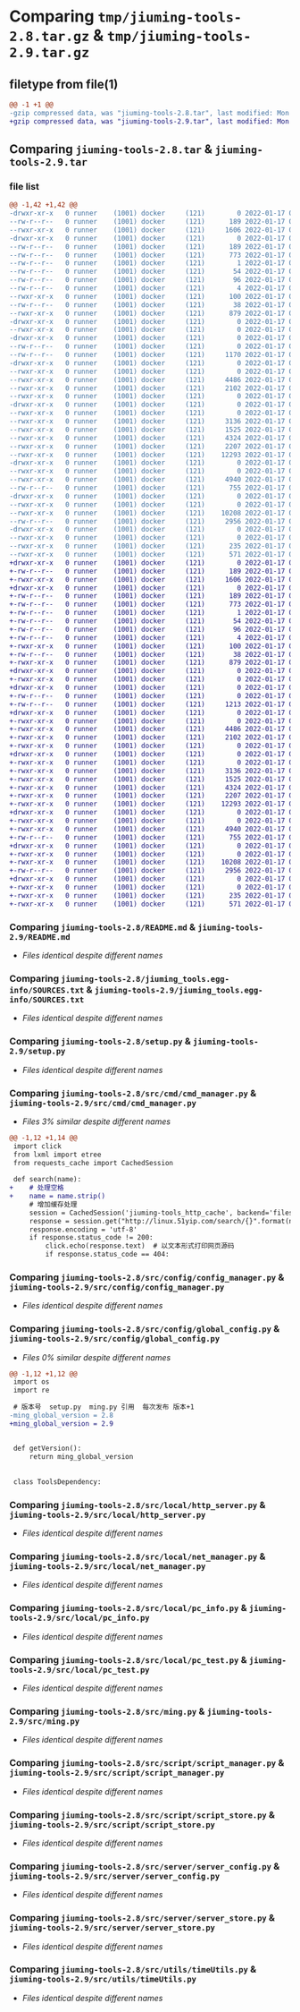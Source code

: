 # Comparing `tmp/jiuming-tools-2.8.tar.gz` & `tmp/jiuming-tools-2.9.tar.gz`

## filetype from file(1)

```diff
@@ -1 +1 @@
-gzip compressed data, was "jiuming-tools-2.8.tar", last modified: Mon Jan 17 05:58:18 2022, max compression
+gzip compressed data, was "jiuming-tools-2.9.tar", last modified: Mon Jan 17 06:04:06 2022, max compression
```

## Comparing `jiuming-tools-2.8.tar` & `jiuming-tools-2.9.tar`

### file list

```diff
@@ -1,42 +1,42 @@
-drwxr-xr-x   0 runner    (1001) docker     (121)        0 2022-01-17 05:58:18.317750 jiuming-tools-2.8/
--rw-r--r--   0 runner    (1001) docker     (121)      189 2022-01-17 05:58:18.317750 jiuming-tools-2.8/PKG-INFO
--rwxr-xr-x   0 runner    (1001) docker     (121)     1606 2022-01-17 05:56:15.000000 jiuming-tools-2.8/README.md
-drwxr-xr-x   0 runner    (1001) docker     (121)        0 2022-01-17 05:58:18.313750 jiuming-tools-2.8/jiuming_tools.egg-info/
--rw-r--r--   0 runner    (1001) docker     (121)      189 2022-01-17 05:58:18.000000 jiuming-tools-2.8/jiuming_tools.egg-info/PKG-INFO
--rw-r--r--   0 runner    (1001) docker     (121)      773 2022-01-17 05:58:18.000000 jiuming-tools-2.8/jiuming_tools.egg-info/SOURCES.txt
--rw-r--r--   0 runner    (1001) docker     (121)        1 2022-01-17 05:58:18.000000 jiuming-tools-2.8/jiuming_tools.egg-info/dependency_links.txt
--rw-r--r--   0 runner    (1001) docker     (121)       54 2022-01-17 05:58:18.000000 jiuming-tools-2.8/jiuming_tools.egg-info/entry_points.txt
--rw-r--r--   0 runner    (1001) docker     (121)       96 2022-01-17 05:58:18.000000 jiuming-tools-2.8/jiuming_tools.egg-info/requires.txt
--rw-r--r--   0 runner    (1001) docker     (121)        4 2022-01-17 05:58:18.000000 jiuming-tools-2.8/jiuming_tools.egg-info/top_level.txt
--rwxr-xr-x   0 runner    (1001) docker     (121)      100 2022-01-17 05:56:15.000000 jiuming-tools-2.8/pyproject.toml
--rw-r--r--   0 runner    (1001) docker     (121)       38 2022-01-17 05:58:18.317750 jiuming-tools-2.8/setup.cfg
--rwxr-xr-x   0 runner    (1001) docker     (121)      879 2022-01-17 05:56:15.000000 jiuming-tools-2.8/setup.py
-drwxr-xr-x   0 runner    (1001) docker     (121)        0 2022-01-17 05:58:18.313750 jiuming-tools-2.8/src/
--rwxr-xr-x   0 runner    (1001) docker     (121)        0 2022-01-17 05:56:15.000000 jiuming-tools-2.8/src/__init__.py
-drwxr-xr-x   0 runner    (1001) docker     (121)        0 2022-01-17 05:58:18.313750 jiuming-tools-2.8/src/cmd/
--rw-r--r--   0 runner    (1001) docker     (121)        0 2022-01-17 05:56:15.000000 jiuming-tools-2.8/src/cmd/__init__.py
--rw-r--r--   0 runner    (1001) docker     (121)     1170 2022-01-17 05:56:15.000000 jiuming-tools-2.8/src/cmd/cmd_manager.py
-drwxr-xr-x   0 runner    (1001) docker     (121)        0 2022-01-17 05:58:18.313750 jiuming-tools-2.8/src/config/
--rwxr-xr-x   0 runner    (1001) docker     (121)        0 2022-01-17 05:56:15.000000 jiuming-tools-2.8/src/config/__init__.py
--rwxr-xr-x   0 runner    (1001) docker     (121)     4486 2022-01-17 05:56:15.000000 jiuming-tools-2.8/src/config/config_manager.py
--rwxr-xr-x   0 runner    (1001) docker     (121)     2102 2022-01-17 05:56:15.000000 jiuming-tools-2.8/src/config/global_config.py
--rwxr-xr-x   0 runner    (1001) docker     (121)        0 2022-01-17 05:56:15.000000 jiuming-tools-2.8/src/config/server_config.py
-drwxr-xr-x   0 runner    (1001) docker     (121)        0 2022-01-17 05:58:18.313750 jiuming-tools-2.8/src/local/
--rwxr-xr-x   0 runner    (1001) docker     (121)        0 2022-01-17 05:56:15.000000 jiuming-tools-2.8/src/local/__init__.py
--rwxr-xr-x   0 runner    (1001) docker     (121)     3136 2022-01-17 05:56:15.000000 jiuming-tools-2.8/src/local/http_server.py
--rwxr-xr-x   0 runner    (1001) docker     (121)     1525 2022-01-17 05:56:15.000000 jiuming-tools-2.8/src/local/net_manager.py
--rwxr-xr-x   0 runner    (1001) docker     (121)     4324 2022-01-17 05:56:15.000000 jiuming-tools-2.8/src/local/pc_info.py
--rwxr-xr-x   0 runner    (1001) docker     (121)     2207 2022-01-17 05:56:15.000000 jiuming-tools-2.8/src/local/pc_test.py
--rwxr-xr-x   0 runner    (1001) docker     (121)    12293 2022-01-17 05:56:15.000000 jiuming-tools-2.8/src/ming.py
-drwxr-xr-x   0 runner    (1001) docker     (121)        0 2022-01-17 05:58:18.313750 jiuming-tools-2.8/src/script/
--rwxr-xr-x   0 runner    (1001) docker     (121)        0 2022-01-17 05:56:15.000000 jiuming-tools-2.8/src/script/__init__.py
--rwxr-xr-x   0 runner    (1001) docker     (121)     4940 2022-01-17 05:56:15.000000 jiuming-tools-2.8/src/script/script_manager.py
--rw-r--r--   0 runner    (1001) docker     (121)      755 2022-01-17 05:56:15.000000 jiuming-tools-2.8/src/script/script_store.py
-drwxr-xr-x   0 runner    (1001) docker     (121)        0 2022-01-17 05:58:18.313750 jiuming-tools-2.8/src/server/
--rwxr-xr-x   0 runner    (1001) docker     (121)        0 2022-01-17 05:56:15.000000 jiuming-tools-2.8/src/server/__init__.py
--rwxr-xr-x   0 runner    (1001) docker     (121)    10208 2022-01-17 05:56:15.000000 jiuming-tools-2.8/src/server/server_config.py
--rw-r--r--   0 runner    (1001) docker     (121)     2956 2022-01-17 05:56:15.000000 jiuming-tools-2.8/src/server/server_store.py
-drwxr-xr-x   0 runner    (1001) docker     (121)        0 2022-01-17 05:58:18.317750 jiuming-tools-2.8/src/utils/
--rwxr-xr-x   0 runner    (1001) docker     (121)        0 2022-01-17 05:56:15.000000 jiuming-tools-2.8/src/utils/__init__.py
--rwxr-xr-x   0 runner    (1001) docker     (121)      235 2022-01-17 05:56:15.000000 jiuming-tools-2.8/src/utils/iputils.py
--rwxr-xr-x   0 runner    (1001) docker     (121)      571 2022-01-17 05:56:15.000000 jiuming-tools-2.8/src/utils/timeUtils.py
+drwxr-xr-x   0 runner    (1001) docker     (121)        0 2022-01-17 06:04:06.487512 jiuming-tools-2.9/
+-rw-r--r--   0 runner    (1001) docker     (121)      189 2022-01-17 06:04:06.487512 jiuming-tools-2.9/PKG-INFO
+-rwxr-xr-x   0 runner    (1001) docker     (121)     1606 2022-01-17 06:02:36.000000 jiuming-tools-2.9/README.md
+drwxr-xr-x   0 runner    (1001) docker     (121)        0 2022-01-17 06:04:06.487512 jiuming-tools-2.9/jiuming_tools.egg-info/
+-rw-r--r--   0 runner    (1001) docker     (121)      189 2022-01-17 06:04:06.000000 jiuming-tools-2.9/jiuming_tools.egg-info/PKG-INFO
+-rw-r--r--   0 runner    (1001) docker     (121)      773 2022-01-17 06:04:06.000000 jiuming-tools-2.9/jiuming_tools.egg-info/SOURCES.txt
+-rw-r--r--   0 runner    (1001) docker     (121)        1 2022-01-17 06:04:06.000000 jiuming-tools-2.9/jiuming_tools.egg-info/dependency_links.txt
+-rw-r--r--   0 runner    (1001) docker     (121)       54 2022-01-17 06:04:06.000000 jiuming-tools-2.9/jiuming_tools.egg-info/entry_points.txt
+-rw-r--r--   0 runner    (1001) docker     (121)       96 2022-01-17 06:04:06.000000 jiuming-tools-2.9/jiuming_tools.egg-info/requires.txt
+-rw-r--r--   0 runner    (1001) docker     (121)        4 2022-01-17 06:04:06.000000 jiuming-tools-2.9/jiuming_tools.egg-info/top_level.txt
+-rwxr-xr-x   0 runner    (1001) docker     (121)      100 2022-01-17 06:02:36.000000 jiuming-tools-2.9/pyproject.toml
+-rw-r--r--   0 runner    (1001) docker     (121)       38 2022-01-17 06:04:06.487512 jiuming-tools-2.9/setup.cfg
+-rwxr-xr-x   0 runner    (1001) docker     (121)      879 2022-01-17 06:02:36.000000 jiuming-tools-2.9/setup.py
+drwxr-xr-x   0 runner    (1001) docker     (121)        0 2022-01-17 06:04:06.487512 jiuming-tools-2.9/src/
+-rwxr-xr-x   0 runner    (1001) docker     (121)        0 2022-01-17 06:02:36.000000 jiuming-tools-2.9/src/__init__.py
+drwxr-xr-x   0 runner    (1001) docker     (121)        0 2022-01-17 06:04:06.487512 jiuming-tools-2.9/src/cmd/
+-rw-r--r--   0 runner    (1001) docker     (121)        0 2022-01-17 06:02:36.000000 jiuming-tools-2.9/src/cmd/__init__.py
+-rw-r--r--   0 runner    (1001) docker     (121)     1213 2022-01-17 06:02:36.000000 jiuming-tools-2.9/src/cmd/cmd_manager.py
+drwxr-xr-x   0 runner    (1001) docker     (121)        0 2022-01-17 06:04:06.487512 jiuming-tools-2.9/src/config/
+-rwxr-xr-x   0 runner    (1001) docker     (121)        0 2022-01-17 06:02:36.000000 jiuming-tools-2.9/src/config/__init__.py
+-rwxr-xr-x   0 runner    (1001) docker     (121)     4486 2022-01-17 06:02:36.000000 jiuming-tools-2.9/src/config/config_manager.py
+-rwxr-xr-x   0 runner    (1001) docker     (121)     2102 2022-01-17 06:02:36.000000 jiuming-tools-2.9/src/config/global_config.py
+-rwxr-xr-x   0 runner    (1001) docker     (121)        0 2022-01-17 06:02:36.000000 jiuming-tools-2.9/src/config/server_config.py
+drwxr-xr-x   0 runner    (1001) docker     (121)        0 2022-01-17 06:04:06.487512 jiuming-tools-2.9/src/local/
+-rwxr-xr-x   0 runner    (1001) docker     (121)        0 2022-01-17 06:02:36.000000 jiuming-tools-2.9/src/local/__init__.py
+-rwxr-xr-x   0 runner    (1001) docker     (121)     3136 2022-01-17 06:02:36.000000 jiuming-tools-2.9/src/local/http_server.py
+-rwxr-xr-x   0 runner    (1001) docker     (121)     1525 2022-01-17 06:02:36.000000 jiuming-tools-2.9/src/local/net_manager.py
+-rwxr-xr-x   0 runner    (1001) docker     (121)     4324 2022-01-17 06:02:36.000000 jiuming-tools-2.9/src/local/pc_info.py
+-rwxr-xr-x   0 runner    (1001) docker     (121)     2207 2022-01-17 06:02:36.000000 jiuming-tools-2.9/src/local/pc_test.py
+-rwxr-xr-x   0 runner    (1001) docker     (121)    12293 2022-01-17 06:02:36.000000 jiuming-tools-2.9/src/ming.py
+drwxr-xr-x   0 runner    (1001) docker     (121)        0 2022-01-17 06:04:06.487512 jiuming-tools-2.9/src/script/
+-rwxr-xr-x   0 runner    (1001) docker     (121)        0 2022-01-17 06:02:36.000000 jiuming-tools-2.9/src/script/__init__.py
+-rwxr-xr-x   0 runner    (1001) docker     (121)     4940 2022-01-17 06:02:36.000000 jiuming-tools-2.9/src/script/script_manager.py
+-rw-r--r--   0 runner    (1001) docker     (121)      755 2022-01-17 06:02:36.000000 jiuming-tools-2.9/src/script/script_store.py
+drwxr-xr-x   0 runner    (1001) docker     (121)        0 2022-01-17 06:04:06.487512 jiuming-tools-2.9/src/server/
+-rwxr-xr-x   0 runner    (1001) docker     (121)        0 2022-01-17 06:02:36.000000 jiuming-tools-2.9/src/server/__init__.py
+-rwxr-xr-x   0 runner    (1001) docker     (121)    10208 2022-01-17 06:02:36.000000 jiuming-tools-2.9/src/server/server_config.py
+-rw-r--r--   0 runner    (1001) docker     (121)     2956 2022-01-17 06:02:36.000000 jiuming-tools-2.9/src/server/server_store.py
+drwxr-xr-x   0 runner    (1001) docker     (121)        0 2022-01-17 06:04:06.487512 jiuming-tools-2.9/src/utils/
+-rwxr-xr-x   0 runner    (1001) docker     (121)        0 2022-01-17 06:02:36.000000 jiuming-tools-2.9/src/utils/__init__.py
+-rwxr-xr-x   0 runner    (1001) docker     (121)      235 2022-01-17 06:02:36.000000 jiuming-tools-2.9/src/utils/iputils.py
+-rwxr-xr-x   0 runner    (1001) docker     (121)      571 2022-01-17 06:02:36.000000 jiuming-tools-2.9/src/utils/timeUtils.py
```

### Comparing `jiuming-tools-2.8/README.md` & `jiuming-tools-2.9/README.md`

 * *Files identical despite different names*

### Comparing `jiuming-tools-2.8/jiuming_tools.egg-info/SOURCES.txt` & `jiuming-tools-2.9/jiuming_tools.egg-info/SOURCES.txt`

 * *Files identical despite different names*

### Comparing `jiuming-tools-2.8/setup.py` & `jiuming-tools-2.9/setup.py`

 * *Files identical despite different names*

### Comparing `jiuming-tools-2.8/src/cmd/cmd_manager.py` & `jiuming-tools-2.9/src/cmd/cmd_manager.py`

 * *Files 3% similar despite different names*

```diff
@@ -1,12 +1,14 @@
 import click
 from lxml import etree
 from requests_cache import CachedSession
 
 def search(name):
+    # 处理空格
+    name = name.strip()
     # 增加缓存处理
     session = CachedSession('jiuming-tools_http_cache', backend='filesystem', use_cache_dir=True)
     response = session.get("http://linux.51yip.com/search/{}".format(name))
     response.encoding = 'utf-8'
     if response.status_code != 200:
         click.echo(response.text)  # 以文本形式打印网页源码
         if response.status_code == 404:
```

### Comparing `jiuming-tools-2.8/src/config/config_manager.py` & `jiuming-tools-2.9/src/config/config_manager.py`

 * *Files identical despite different names*

### Comparing `jiuming-tools-2.8/src/config/global_config.py` & `jiuming-tools-2.9/src/config/global_config.py`

 * *Files 0% similar despite different names*

```diff
@@ -1,12 +1,12 @@
 import os
 import re
 
 # 版本号  setup.py  ming.py 引用  每次发布 版本+1
-ming_global_version = 2.8
+ming_global_version = 2.9
 
 
 def getVersion():
     return ming_global_version
 
 
 class ToolsDependency:
```

### Comparing `jiuming-tools-2.8/src/local/http_server.py` & `jiuming-tools-2.9/src/local/http_server.py`

 * *Files identical despite different names*

### Comparing `jiuming-tools-2.8/src/local/net_manager.py` & `jiuming-tools-2.9/src/local/net_manager.py`

 * *Files identical despite different names*

### Comparing `jiuming-tools-2.8/src/local/pc_info.py` & `jiuming-tools-2.9/src/local/pc_info.py`

 * *Files identical despite different names*

### Comparing `jiuming-tools-2.8/src/local/pc_test.py` & `jiuming-tools-2.9/src/local/pc_test.py`

 * *Files identical despite different names*

### Comparing `jiuming-tools-2.8/src/ming.py` & `jiuming-tools-2.9/src/ming.py`

 * *Files identical despite different names*

### Comparing `jiuming-tools-2.8/src/script/script_manager.py` & `jiuming-tools-2.9/src/script/script_manager.py`

 * *Files identical despite different names*

### Comparing `jiuming-tools-2.8/src/script/script_store.py` & `jiuming-tools-2.9/src/script/script_store.py`

 * *Files identical despite different names*

### Comparing `jiuming-tools-2.8/src/server/server_config.py` & `jiuming-tools-2.9/src/server/server_config.py`

 * *Files identical despite different names*

### Comparing `jiuming-tools-2.8/src/server/server_store.py` & `jiuming-tools-2.9/src/server/server_store.py`

 * *Files identical despite different names*

### Comparing `jiuming-tools-2.8/src/utils/timeUtils.py` & `jiuming-tools-2.9/src/utils/timeUtils.py`

 * *Files identical despite different names*

